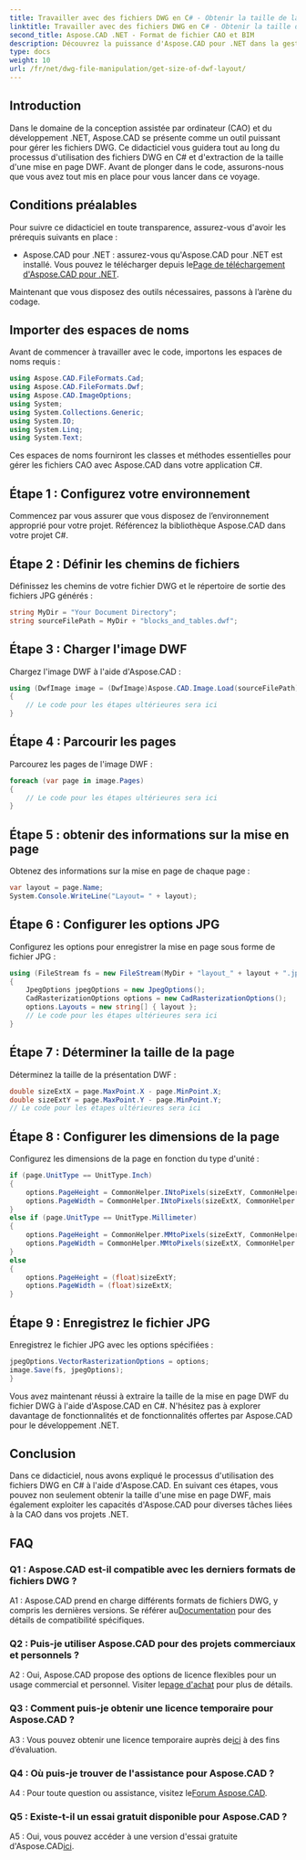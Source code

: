 ```yaml
---
title: Travailler avec des fichiers DWG en C# - Obtenir la taille de la mise en page DWF
linktitle: Travailler avec des fichiers DWG en C# - Obtenir la taille de la mise en page DWF
second_title: Aspose.CAD .NET - Format de fichier CAO et BIM
description: Découvrez la puissance d'Aspose.CAD pour .NET dans la gestion des fichiers DWG. Apprenez à extraire facilement les tailles de mise en page DWF à l’aide de C#.
type: docs
weight: 10
url: /fr/net/dwg-file-manipulation/get-size-of-dwf-layout/
---
```

## Introduction

Dans le domaine de la conception assistée par ordinateur (CAO) et du développement .NET, Aspose.CAD se présente comme un outil puissant pour gérer les fichiers DWG. Ce didacticiel vous guidera tout au long du processus d'utilisation des fichiers DWG en C# et d'extraction de la taille d'une mise en page DWF. Avant de plonger dans le code, assurons-nous que vous avez tout mis en place pour vous lancer dans ce voyage.

## Conditions préalables

Pour suivre ce didacticiel en toute transparence, assurez-vous d'avoir les prérequis suivants en place :

-  Aspose.CAD pour .NET : assurez-vous qu'Aspose.CAD pour .NET est installé. Vous pouvez le télécharger depuis le[Page de téléchargement d'Aspose.CAD pour .NET](https://releases.aspose.com/cad/net/).

Maintenant que vous disposez des outils nécessaires, passons à l’arène du codage.

## Importer des espaces de noms

Avant de commencer à travailler avec le code, importons les espaces de noms requis :

```csharp
using Aspose.CAD.FileFormats.Cad;
using Aspose.CAD.FileFormats.Dwf;
using Aspose.CAD.ImageOptions;
using System;
using System.Collections.Generic;
using System.IO;
using System.Linq;
using System.Text;
```

Ces espaces de noms fourniront les classes et méthodes essentielles pour gérer les fichiers CAO avec Aspose.CAD dans votre application C#.

## Étape 1 : Configurez votre environnement

Commencez par vous assurer que vous disposez de l’environnement approprié pour votre projet. Référencez la bibliothèque Aspose.CAD dans votre projet C#.

## Étape 2 : Définir les chemins de fichiers

Définissez les chemins de votre fichier DWG et le répertoire de sortie des fichiers JPG générés :

```csharp
string MyDir = "Your Document Directory";
string sourceFilePath = MyDir + "blocks_and_tables.dwf";
```

## Étape 3 : Charger l'image DWF

Chargez l'image DWF à l'aide d'Aspose.CAD :

```csharp
using (DwfImage image = (DwfImage)Aspose.CAD.Image.Load(sourceFilePath))
{
    // Le code pour les étapes ultérieures sera ici
}
```

## Étape 4 : Parcourir les pages

Parcourez les pages de l'image DWF :

```csharp
foreach (var page in image.Pages)
{
    // Le code pour les étapes ultérieures sera ici
}
```

## Étape 5 : obtenir des informations sur la mise en page

Obtenez des informations sur la mise en page de chaque page :

```csharp
var layout = page.Name;
System.Console.WriteLine("Layout= " + layout);
```

## Étape 6 : Configurer les options JPG

Configurez les options pour enregistrer la mise en page sous forme de fichier JPG :

```csharp
using (FileStream fs = new FileStream(MyDir + "layout_" + layout + ".jpg", FileMode.Create))
{
    JpegOptions jpegOptions = new JpegOptions();
    CadRasterizationOptions options = new CadRasterizationOptions();
    options.Layouts = new string[] { layout };
    // Le code pour les étapes ultérieures sera ici
}
```

## Étape 7 : Déterminer la taille de la page

Déterminez la taille de la présentation DWF :

```csharp
double sizeExtX = page.MaxPoint.X - page.MinPoint.X;
double sizeExtY = page.MaxPoint.Y - page.MinPoint.Y;
// Le code pour les étapes ultérieures sera ici
```

## Étape 8 : Configurer les dimensions de la page

Configurez les dimensions de la page en fonction du type d'unité :

```csharp
if (page.UnitType == UnitType.Inch)
{
    options.PageHeight = CommonHelper.INtoPixels(sizeExtY, CommonHelper.DPI);
    options.PageWidth = CommonHelper.INtoPixels(sizeExtX, CommonHelper.DPI);
}
else if (page.UnitType == UnitType.Millimeter)
{
    options.PageHeight = CommonHelper.MMtoPixels(sizeExtY, CommonHelper.DPI);
    options.PageWidth = CommonHelper.MMtoPixels(sizeExtX, CommonHelper.DPI);
}
else
{
    options.PageHeight = (float)sizeExtY;
    options.PageWidth = (float)sizeExtX;
}
```

## Étape 9 : Enregistrez le fichier JPG

Enregistrez le fichier JPG avec les options spécifiées :

```csharp
jpegOptions.VectorRasterizationOptions = options;
image.Save(fs, jpegOptions);
}
```

Vous avez maintenant réussi à extraire la taille de la mise en page DWF du fichier DWG à l'aide d'Aspose.CAD en C#. N'hésitez pas à explorer davantage de fonctionnalités et de fonctionnalités offertes par Aspose.CAD pour le développement .NET.

## Conclusion

Dans ce didacticiel, nous avons expliqué le processus d'utilisation des fichiers DWG en C# à l'aide d'Aspose.CAD. En suivant ces étapes, vous pouvez non seulement obtenir la taille d'une mise en page DWF, mais également exploiter les capacités d'Aspose.CAD pour diverses tâches liées à la CAO dans vos projets .NET.

## FAQ

### Q1 : Aspose.CAD est-il compatible avec les derniers formats de fichiers DWG ?

 A1 : Aspose.CAD prend en charge différents formats de fichiers DWG, y compris les dernières versions. Se référer au[Documentation](https://reference.aspose.com/cad/net/) pour des détails de compatibilité spécifiques.

### Q2 : Puis-je utiliser Aspose.CAD pour des projets commerciaux et personnels ?

A2 : Oui, Aspose.CAD propose des options de licence flexibles pour un usage commercial et personnel. Visiter le[page d'achat](https://purchase.aspose.com/buy) pour plus de détails.

### Q3 : Comment puis-je obtenir une licence temporaire pour Aspose.CAD ?

 A3 : Vous pouvez obtenir une licence temporaire auprès de[ici](https://purchase.aspose.com/temporary-license/) à des fins d’évaluation.

### Q4 : Où puis-je trouver de l'assistance pour Aspose.CAD ?

 A4 : Pour toute question ou assistance, visitez le[Forum Aspose.CAD](https://forum.aspose.com/c/cad/19).

### Q5 : Existe-t-il un essai gratuit disponible pour Aspose.CAD ?

 A5 : Oui, vous pouvez accéder à une version d'essai gratuite d'Aspose.CAD[ici](https://releases.aspose.com/).
